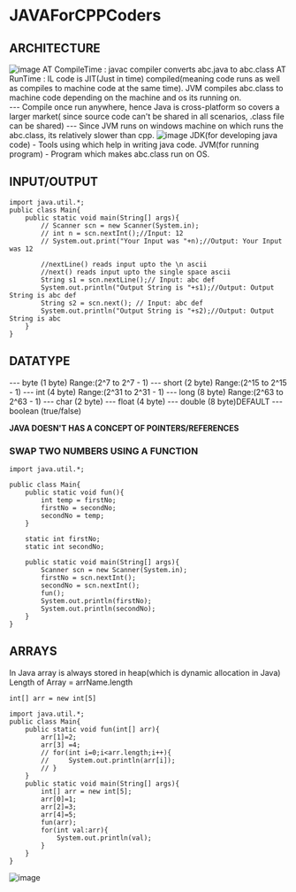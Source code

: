 # JAVAForCPPCoders

## ARCHITECTURE
![image](https://user-images.githubusercontent.com/59028294/146491615-7fabe2c5-059a-4b4b-aaf7-fa2a60d327c1.png)
AT CompileTime : javac compiler converts abc.java to abc.class
AT RunTime :  IL code is JIT(Just in time) compiled(meaning code runs as well as compiles to machine code at the same time). JVM compiles abc.class to machine code depending on the machine and os its running on.  
--- Compile once run anywhere, hence Java is cross-platform so covers a larger market( since source code can't be shared in all scenarios, .class file can be shared)
--- Since JVM runs on windows machine on which runs the abc.class, its relatively slower than cpp.
![image](https://user-images.githubusercontent.com/59028294/146493592-757be802-83dc-4e6b-bdd8-fcaf5673f6d0.png)
JDK(for developing java code) - Tools using which help in writing java code. 
JVM(for running program) - Program which makes abc.class run on OS.

## INPUT/OUTPUT

```
import java.util.*;
public class Main{
    public static void main(String[] args){
        // Scanner scn = new Scanner(System.in);
        // int n = scn.nextInt();//Input: 12
        // System.out.print("Your Input was "+n);//Output: Your Input was 12
        
        //nextLine() reads input upto the \n ascii
        //next() reads input upto the single space ascii
        String s1 = scn.nextLine();// Input: abc def
        System.out.println("Output String is "+s1);//Output: Output String is abc def
        String s2 = scn.next(); // Input: abc def
        System.out.println("Output String is "+s2);//Output: Output String is abc
    }
}

```

## DATATYPE
--- byte (1 byte)  Range:(2^7 to 2^7 - 1)
--- short (2 byte)  Range:(2^15 to 2^15 - 1)
--- int (4 byte)  Range:(2^31 to 2^31 - 1)
--- long (8 byte) Range:(2^63 to 2^63 - 1)
--- char (2 byte)
--- float (4 byte)
--- double (8 byte)DEFAULT
--- boolean (true/false)

**JAVA DOESN'T HAS A CONCEPT OF POINTERS/REFERENCES**

### SWAP TWO NUMBERS USING A FUNCTION
```
import java.util.*;

public class Main{
    public static void fun(){
        int temp = firstNo;
        firstNo = secondNo;
        secondNo = temp;
    }
    
    static int firstNo;
    static int secondNo;
    
    public static void main(String[] args){
        Scanner scn = new Scanner(System.in);
        firstNo = scn.nextInt();
        secondNo = scn.nextInt();
        fun();
        System.out.println(firstNo);
        System.out.println(secondNo);
    }
}
```
## ARRAYS

In Java array is always stored in heap(which is dynamic allocation in Java)
Length of Array = arrName.length

```
int[] arr = new int[5]
```
```
import java.util.*;
public class Main{
    public static void fun(int[] arr){
        arr[1]=2;
        arr[3] =4;
        // for(int i=0;i<arr.length;i++){
        //     System.out.println(arr[i]);
        // }
    }
    public static void main(String[] args){
        int[] arr = new int[5];
        arr[0]=1;
        arr[2]=3;
        arr[4]=5;
        fun(arr);
        for(int val:arr){
            System.out.println(val);
        }
    }
}
```
![image](https://user-images.githubusercontent.com/59028294/146510157-ffe66399-9484-409a-8ad0-59cfc245579b.png)


